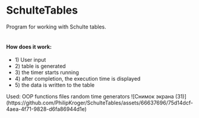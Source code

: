 # SchulteTables

Program for working with Schulte tables.<br>
<br>
<h4>How does it work:</h4>

<ul>
  <li>
    1) User input<br>
  </li>
  <li>
    2) table is generated<br>
  </li>
  <li>
   3) the timer starts running<br>
  </li>
  <li>
    4) after completion, the execution time is displayed<br>
  </li>
  <li>
    5) the data is written to the table<br>
  </li>
</ul>
Used:
OOP
functions
files
random
time
generators
![Снимок экрана (31)](https://github.com/PhilipKroger/SchulteTables/assets/66637696/75d14dcf-4aea-4f71-9828-d6fa86944d1e)
